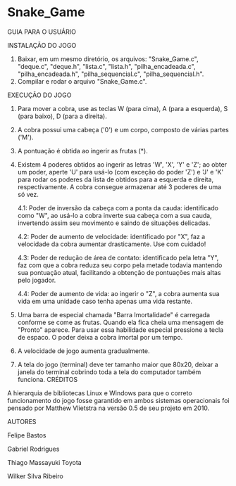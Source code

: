 # Snake_Game

GUIA PARA O USUÁRIO

INSTALAÇÃO DO JOGO
1. Baixar, em um mesmo diretório, os arquivos: "Snake_Game.c", "deque.c", "deque.h", "lista.c", "lista.h", "pilha_encadeada.c", "pilha_encadeada.h", "pilha_sequencial.c", "pilha_sequencial.h".
2. Compilar e rodar o arquivo "Snake_Game.c".

EXECUÇÃO DO JOGO
1. Para mover a cobra, use as teclas W (para cima), A (para a esquerda), S (para baixo), D (para a direita).
2. A cobra possui uma cabeça ('0') e um corpo, composto de várias partes ('M').
3. A pontuação é obtida ao ingerir as frutas (*).
4. Existem 4 poderes obtidos ao ingerir as letras 'W', 'X', 'Y' e 'Z'; ao obter um poder, aperte 'U' para usá-lo (com exceção do poder 'Z') e 'J' e 'K' para rodar os poderes da lista de obtidos para a esquerda e direita, respectivamente. A cobra consegue armazenar até 3 poderes de uma só vez.
 
   4.1: Poder de inversão da cabeça com a ponta da cauda: identificado como "W", ao usá-lo a cobra inverte sua cabeça com a sua cauda, invertendo assim seu movimento e saindo de situações delicadas.
   
   4.2: Poder de aumento de velocidade: identificado por "X", faz a velocidade da cobra aumentar drasticamente. Use com cuidado!
   
   4.3: Poder de redução de área de contato: identificado pela letra "Y", faz com que a cobra reduza seu corpo pela metade todavia mantendo sua pontuação atual, facilitando a obtenção de pontuações mais altas pelo jogador.

   4.4: Poder de aumento de vida: ao ingerir o "Z", a cobra aumenta sua vida em uma unidade caso tenha apenas uma vida restante.
 
5. Uma barra de especial chamada "Barra Imortalidade" é carregada conforme se come as frutas. Quando ela fica cheia uma mensagem de "Pronto" aparece. Para usar essa habilidade especial pressione a tecla de espaco. O poder deixa a cobra imortal por um tempo.
6. A velocidade de jogo aumenta gradualmente.
7. A tela do jogo (terminal) deve ter tamanho maior que 80x20, deixar a janela do terminal cobrindo toda a tela do computador também funciona.
CRÉDITOS

A hierarquia de bibliotecas Linux e Windows para que o correto funcionamento do jogo fosse garantido em ambos sistemas operacionais foi pensado por Matthew Vlietstra na versão 0.5 de seu projeto em 2010.

AUTORES

Felipe Bastos

Gabriel Rodrigues

Thiago Massayuki Toyota 

Wilker Silva Ribeiro 

